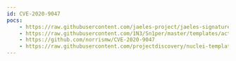 ```yaml
---
id: CVE-2020-9047
pocs:
    - https://raw.githubusercontent.com/jaeles-project/jaeles-signatures/master/cves/exacqvision-web-service-rce-cve-2020-9047.yaml
    - https://raw.githubusercontent.com/1N3/Sn1per/master/templates/active/CVE-2020-9047_-_exacqVision_Web_Service_Remote_Code_Execution.sh
    - https://github.com/norrismw/CVE-2020-9047
    - https://raw.githubusercontent.com/projectdiscovery/nuclei-templates/master/cves/CVE-2020-9047.yaml
---
```

